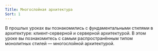 ```yaml
---
Title: Многослойная архитектура
Sort: 1
---
```


В прошлых уроках вы познакомились с фундаментальными стилями в архитектуре: клиент-серверной и серверной архитектурой. В этом уроке вы познакомитесь с самым распространённым типом монолитных стилей — многослойной архитектурой.